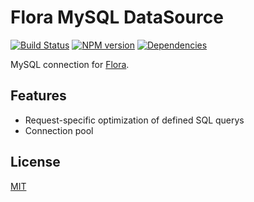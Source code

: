 Flora MySQL DataSource
======================

[![Build Status](https://travis-ci.org/godmodelabs/flora-mysql.svg?branch=master)](https://travis-ci.org/godmodelabs/flora-mysql)
[![NPM version](https://badge.fury.io/js/flora-mysql.svg)](https://www.npmjs.com/package/flora-mysql)
[![Dependencies](https://img.shields.io/david/godmodelabs/flora-mysql.svg)](https://david-dm.org/godmodelabs/flora-mysql)

MySQL connection for [Flora](https://github.com/godmodelabs/flora).

Features
--------
- Request-specific optimization of defined SQL querys
- Connection pool


License
-------

[MIT](LICENSE)
